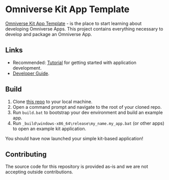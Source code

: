 # Omniverse Kit App Template

[Omniverse Kit App Template](https://github.com/NVIDIA-Omniverse/kit-app-template) - is the place to start learning about developing Omniverse Apps.
This project contains everything necessary to develop and package an Omniverse App.

## Links

* Recommended: [Tutorial](https://docs.omniverse.nvidia.com/kit/docs/kit-app-template/105.1/intro.html) for
getting started with application development.
* [Developer Guide](https://docs.omniverse.nvidia.com/dev-guide/latest/index.html).

## Build

1. Clone [this repo](https://github.com/NVIDIA-Omniverse/kit-app-template) to your local machine.
2. Open a command prompt and navigate to the root of your cloned repo.
3. Run `build.bat` to bootstrap your dev environment and build an example app.
4. Run `_build\windows-x86_64\release\my_name.my_app.bat` (or other apps) to open an example kit application.

You should have now launched your simple kit-based application!

## Contributing
The source code for this repository is provided as-is and we are not accepting outside contributions.
